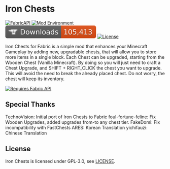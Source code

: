 # Iron Chests
[![FabricAPI](https://img.shields.io/static/v1?label=modloader&message=fabric&color=brightgreen)](https://www.curseforge.com/minecraft/mc-mods/fabric-api)
![Mod Environment](https://img.shields.io/static/v1?label=environment&message=client%2Fserver&color=yellow)
[![Downloads](https://raw.githubusercontent.com/Aton-Kish/mcmod-stats/main/reinforced-chests/downloads.svg)](https://www.curseforge.com/minecraft/mc-mods/iron-chests-for-fabric)
[![License](https://img.shields.io/static/v1?label=licence&message=GPL-3.0&color=blue)](./LICENSE)

Iron Chests for Fabric is a simple mod that enhances your Minecraft Gameplay by adding new, upgradable chests, that will allow you to store more items in a single block.
Each Chest can be upgraded, starting from the Wooden Chest (Vanilla Minecraft). By doing so you will just need to craft a Chest Upgrade, and SHIFT + RIGHT_CLICK the chest you want to upgrade. 
This will avoid the need to break the already placed chest. Do not worry, the chest will keep its inventory.

[<img alt="Requires Fabric API" src="https://i.imgur.com/Ol1Tcf8.png" width="128"/>](https://www.curseforge.com/minecraft/mc-mods/fabric-api)

## Special Thanks
TechnoVision: Initial port of Iron Chests to Fabric
foul-fortune-feline: Fix Wooden Upgrades, added upgrades from-to any chest tier.
FakeDomi: Fix incompatibility with FastChests
ARES: Korean Translation
yichifauzi: Chinese Translation

## License
Iron Chests is licensed under GPL-3.0, see [LICENSE](./LICENSE).